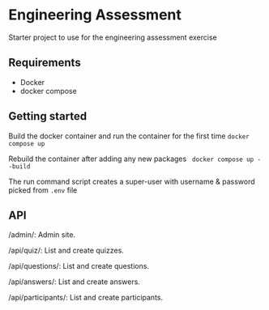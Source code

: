 # Engineering Assessment

Starter project to use for the engineering assessment exercise

## Requirements
- Docker
- docker compose

## Getting started
Build the docker container and run the container for the first time
```docker compose up```

Rebuild the container after adding any new packages
``` docker compose up --build```

The run command script creates a super-user with username & password picked from `.env` file


## API

/admin/: Admin site.

/api/quiz/: List and create quizzes.

/api/questions/: List and create questions.

/api/answers/: List and create answers.

/api/participants/: List and create participants.
